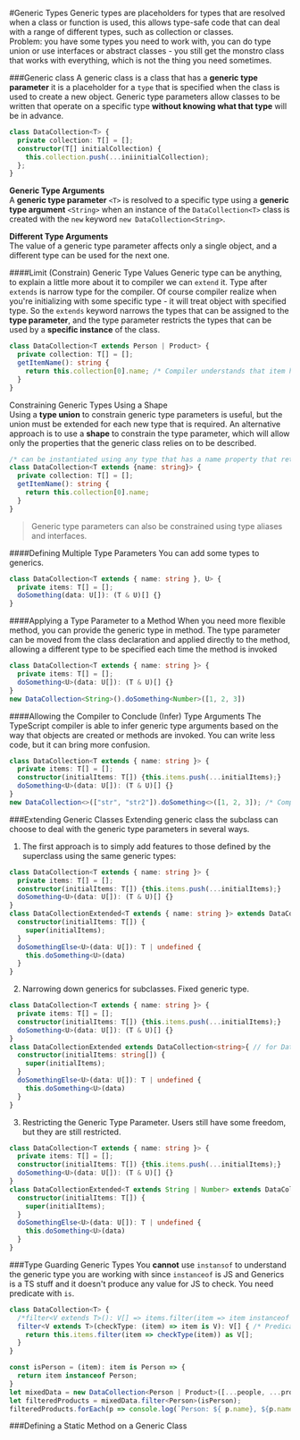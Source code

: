 #Generic Types
Generic types are placeholders for types that are resolved when a class or function is used, this allows type-safe code
that can deal with a range of different types, such as collection or classes. \
Problem: you have some types you need to work with, you can do type union or use interfaces or abstract classes - you 
still get the monstro class that works with everything, which is not the thing you need sometimes.

###Generic class
A generic class is a class that has a **generic type parameter** it is a placeholder for a `type` that is specified when
the class is used to create a new object. Generic type parameters allow classes to be written that operate on a specific
type **without knowing what that type** will be in advance.

```typescript
class DataCollection<T> {
  private collection: T[] = [];
  constructor(T[] initialCollection) {
    this.collection.push(...iniinitialCollection);
  };
}
```

**Generic Type Arguments** \
A **generic type parameter** `<T>` is resolved to a specific type using a **generic type argument** `<String>` when an 
instance of the `DataCollection<T>` class is created with the `new` keyword `new DataCollection<String>`.

**Different Type Arguments** \
The value of a generic type parameter affects only a single object, and a different type can be used for the next one.

####Limit (Constrain) Generic Type Values
Generic type can be anything, to explain a little more about it to compiler we can `extend` it. Type after `extends` is
narrow type for the compiler. Of course compiler realize when you're initializing with some specific type - it will 
treat object with specified type. So the `extends` keyword narrows the types that can be assigned to the **type parameter**,
and the type parameter restricts the types that can be used by a **specific instance** of the class.
```typescript
class DataCollection<T extends Person | Product> {
  private collection: T[] = [];
  getItemName(): string {
    return this.collection[0].name; /* Compiler understands that item has name */
  }
}
```

Constraining Generic Types Using a Shape \
Using a **type union** to constrain generic type parameters is useful, but the union must be extended for each new type 
that is required. An alternative approach is to use a **shape** to constrain the type parameter, which will allow only 
the properties that the generic class relies on to be described.
```typescript
/* can be instantiated using any type that has a name property that returns a string.*/
class DataCollection<T extends {name: string}> { 
  private collection: T[] = [];
  getItemName(): string {
    return this.collection[0].name;
  }
}
```
>Generic type parameters can also be constrained using type aliases and interfaces.

####Defining Multiple Type Parameters
You can add some types to generics.
```typescript
class DataCollection<T extends { name: string }, U> {
  private items: T[] = [];
  doSomething(data: U[]): (T & U)[] {}
}
```

####Applying a Type Parameter to a Method
When you need more flexible method, you can provide the generic type in method. The type parameter can be moved from
the class declaration and applied directly to the method, allowing a different type to be specified each time the method
is invoked
```typescript
class DataCollection<T extends { name: string }> {
  private items: T[] = [];
  doSomething<U>(data: U[]): (T & U)[] {}
}
new DataCollection<String>().doSomething<Number>([1, 2, 3])
```

####Allowing the Compiler to Conclude (Infer) Type Arguments
The TypeScript compiler is able to infer generic type arguments based on the way that objects are created or methods
are invoked. You can write less code, but it can bring more confusion.
```typescript
class DataCollection<T extends { name: string }> {
  private items: T[] = [];
  constructor(initialItems: T[]) {this.items.push(...initialItems);}
  doSomething<U>(data: U[]): (T & U)[] {}
}
new DataCollection<>(["str", "str2"]).doSomething<>([1, 2, 3]); /* Compiler understands that T - string, U - nimber */
```

###Extending Generic Classes
Extending generic class the subclass can choose to deal with the generic type parameters in several ways.
1. The first approach is to simply add features to those defined by the superclass using the same generic types:
```typescript
class DataCollection<T extends { name: string }> {
  private items: T[] = [];
  constructor(initialItems: T[]) {this.items.push(...initialItems);}
  doSomething<U>(data: U[]): (T & U)[] {}
}
class DataCollectionExtended<T extends { name: string }> extends DataCollection<T>{
  constructor(initialItems: T[]) {
    super(initialItems);
  }
  doSomethingElse<U>(data: U[]): T | undefined {
    this.doSomething<U>(data)
  }
}
```

2. Narrowing down generics for subclasses. Fixed generic type.
```typescript
class DataCollection<T extends { name: string }> {
  private items: T[] = [];
  constructor(initialItems: T[]) {this.items.push(...initialItems);}
  doSomething<U>(data: U[]): (T & U)[] {}
}
class DataCollectionExtended extends DataCollection<string>{ // for DataCollectionExtended instances there will be always String.  
  constructor(initialItems: string[]) {
    super(initialItems);
  }
  doSomethingElse<U>(data: U[]): T | undefined {
    this.doSomething<U>(data)
  }
}
```

3. Restricting the Generic Type Parameter. Users still have some freedom, but they are still restricted. 
```typescript
class DataCollection<T extends { name: string }> {
  private items: T[] = [];
  constructor(initialItems: T[]) {this.items.push(...initialItems);}
  doSomething<U>(data: U[]): (T & U)[] {}
}
class DataCollectionExtended<T extends String | Number> extends DataCollection<T>{  
  constructor(initialItems: T[]) {
    super(initialItems);
  }
  doSomethingElse<U>(data: U[]): T | undefined {
    this.doSomething<U>(data)
  }
}
```

###Type Guarding Generic Types
You **cannot** use `instansof` to understand the generic type you are working with since `instanceof` is JS and Generics
is a TS stuff and it doesn't produce any value for JS to check. You need predicate with `is`.
```typescript
class DataCollection<T> {
  /*filter<V extends T>(): V[] => items.filter(item => item instanceof V) as V[];*/ /* ERROR */
  filter<V extends T>(checkType: (item) => item is V): V[] { /* Predicate to ensure the type */
    return this.items.filter(item => checkType(item)) as V[];
  }
}

const isPerson = (item): item is Person => {
  return item instanceof Person;
}
let mixedData = new DataCollection<Person | Product>([...people, ...products]);
let filteredProducts = mixedData.filter<Person>(isPerson);
filteredProducts.forEach(p => console.log(`Person: ${ p.name}, ${p.name}`));
```

###Defining a Static Method on a Generic Class